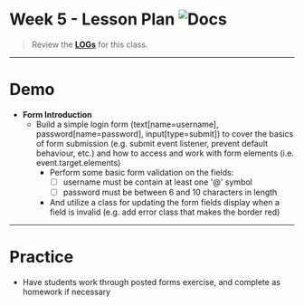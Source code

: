 # Week 5 - Lesson Plan ![Docs](https://img.shields.io/badge/Documentation%20Status-10--40%25%20Rough%20Outline-red?logo=Read%20the%20Docs)

> Review the [**LOGs**](./LOGs.md) for this class.

---

# Demo

- **Form Introduction**
  - Build a simple login form (text[name=username], password[name=password], input[type=submit]) to cover the basics of form submission (e.g. submit event listener, prevent default behaviour, etc.) and how to access and work with form elements (i.e. event.target.elements)
    - Perform some basic form validation on the fields:
      - [ ] username must be contain at least one '@' symbol
      - [ ] password must be between 6 and 10 characters in length
    - And utilize a class for updating the form fields display when a field is invalid (e.g. add error class that makes the border red)

----

# Practice

- Have students work through posted forms exercise, and complete as homework if necessary

<!-- -->